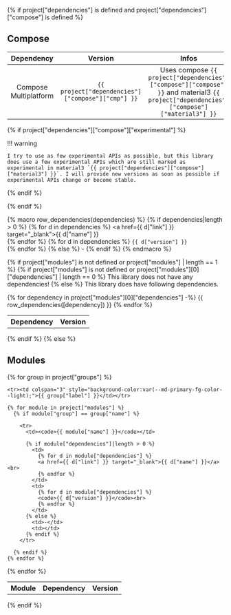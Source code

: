 {% if project["dependencies"] is defined and project["dependencies"]["compose"] is defined %}

## Compose

|      Dependency       | Version |                     Infos                      |
|:---------------------:|:-------:|:----------------------------------------------:|
| Compose Multiplatform | `{{ project["dependencies"]["compose"]["cmp"] }}` | Uses compose `{{ project["dependencies"]["compose"]["compose"] }}` and material3 `{{ project["dependencies"]["compose"]["material3"] }}` |

{% if project["dependencies"]["compose"]["experimental"] %}

!!! warning

    I try to use as few experimental APIs as possible, but this library does use a few experimental APIs which are still marked as experimental in material3 `{{ project["dependencies"]["compose"]["material3"] }}`. I will provide new versions as soon as possible if experimental APIs change or become stable.

{% endif %}

{% endif %}

{% macro row_dependencies(dependencies) %}
  {% if dependencies|length > 0 %}
    <td>
      {% for d in dependencies %}
      <a href={{ d["link"] }} target="_blank">{{ d["name"] }}</a><br>
      {% endfor %}
    </td>
    <td>
      {% for d in dependencies %}
      <code>{{ d["version"] }}</code><br>
      {% endfor %}
    </td>
  {% else %}
    <td>-</td>
    <td></td>
  {% endif %}
{% endmacro %}

{% if project["modules"] is not defined or project["modules"] | length == 1 %}
  {% if  project["modules"] is not defined or project["modules"][0]["dependencies"] | length == 0 %}
  This library does not have any dependencies! 
  {% else %}
This library does have following dependencies.
<table>
  <tr>
    <th>Dependency</th>
    <th>Version</th>
  </tr>
  {% for dependency in project["modules"][0]["dependencies"] -%}
    {{ row_dependencies([dependency]) }}
  {% endfor %}
</table>
  {% endif %}
{% else %}

## Modules

<table>
  <tr>
    <th>Module</th>
    <th>Dependency</th>
    <th>Version</th>
  </tr>

  {% for group in project["groups"] %}

    <tr><td colspan="3" style="background-color:var(--md-primary-fg-color--light);">{{ group["label"] }}</td></tr>

    {% for module in project["modules"] %}
      {% if module["group"] == group["name"] %}
          
        <tr>
          <td><code>{{ module["name"] }}</code></td>

          {% if module["dependencies"]|length > 0 %}
            <td>
              {% for d in module["dependencies"] %}
              <a href={{ d["link"] }} target="_blank">{{ d["name"] }}</a><br>
              {% endfor %}
            </td>
            <td>
              {% for d in module["dependencies"] %}
              <code>{{ d["version"] }}</code><br>
              {% endfor %}
            </td>
          {% else %}
            <td>-</td>
            <td></td>
          {% endif %}
        </tr>
          
      {% endif %}
    {% endfor %}

  {% endfor %}

</table>

{% endif %}